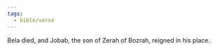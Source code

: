 ```yaml
---
tags:
  - bible/verse
---
```

Bela died, and Jobab, the son of Zerah of Bozrah, reigned in his place.